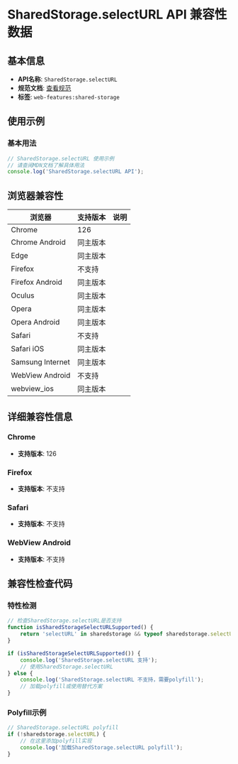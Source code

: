 # SharedStorage.selectURL API 兼容性数据

## 基本信息

- **API名称**: `SharedStorage.selectURL`
- **规范文档**: [查看规范](https://wicg.github.io/shared-storage/#dom-sharedstorage-selecturl)
- **标签**: `web-features:shared-storage`

## 使用示例

### 基本用法

```javascript
// SharedStorage.selectURL 使用示例
// 请查阅MDN文档了解具体用法
console.log('SharedStorage.selectURL API');
```

## 浏览器兼容性

| 浏览器 | 支持版本 | 说明 |
|--------|----------|------|
| Chrome | 126 |  |
| Chrome Android | 同主版本 |  |
| Edge | 同主版本 |  |
| Firefox | 不支持 |  |
| Firefox Android | 同主版本 |  |
| Oculus | 同主版本 |  |
| Opera | 同主版本 |  |
| Opera Android | 同主版本 |  |
| Safari | 不支持 |  |
| Safari iOS | 同主版本 |  |
| Samsung Internet | 同主版本 |  |
| WebView Android | 不支持 |  |
| webview_ios | 同主版本 |  |

## 详细兼容性信息

### Chrome

- **支持版本**: 126

### Firefox

- **支持版本**: 不支持

### Safari

- **支持版本**: 不支持

### WebView Android

- **支持版本**: 不支持

## 兼容性检查代码

### 特性检测

```javascript
// 检查SharedStorage.selectURL是否支持
function isSharedStorageSelectURLSupported() {
    return 'selectURL' in sharedstorage && typeof sharedstorage.selectURL === 'function';
}

if (isSharedStorageSelectURLSupported()) {
    console.log('SharedStorage.selectURL 支持');
    // 使用SharedStorage.selectURL
} else {
    console.log('SharedStorage.selectURL 不支持，需要polyfill');
    // 加载polyfill或使用替代方案
}
```

### Polyfill示例

```javascript
// SharedStorage.selectURL polyfill
if (!sharedstorage.selectURL) {
    // 在这里添加polyfill实现
    console.log('加载SharedStorage.selectURL polyfill');
}
```

